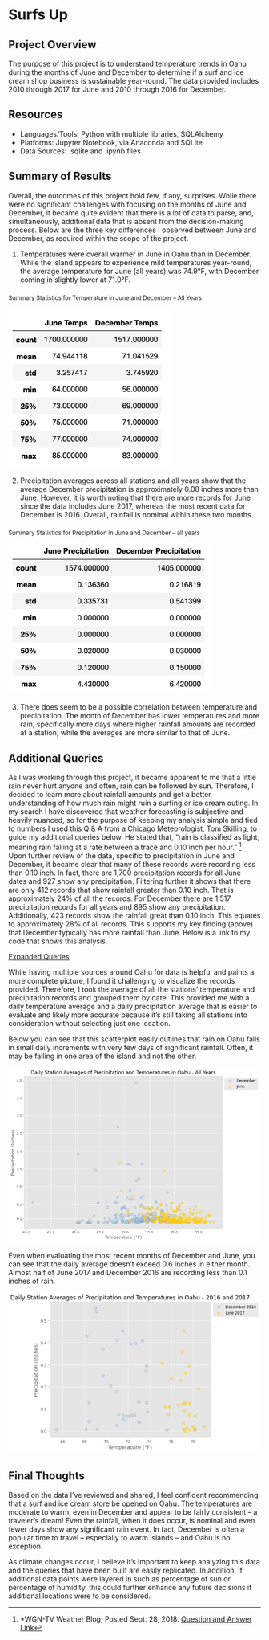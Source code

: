 # Surfs Up

## Project Overview

The purpose of this project is to understand temperature trends in Oahu during the months of June and December to determine if a surf and ice cream shop business is sustainable year-round. The data provided includes 2010 through 2017 for June and 2010 through 2016 for December.

## Resources
* Languages/Tools: Python with multiple libraries, SQLAlchemy
* Platforms: Jupyter Notebook, via Anaconda and SQLite
* Data Sources: .sqlite and .ipynb files

## Summary of Results

Overall, the outcomes of this project hold few, if any, surprises. While there were no significant challenges with focusing on the months of June and December, it became quite evident that there is a lot of data to parse, and, simultaneously, additional data that is absent from the decision-making process. Below are the three key differences I observed between June and December, as required within the scope of the project.

1.	Temperatures were overall warmer in June in Oahu than in December. While the island appears to experience mild temperatures year-round, the average temperature for June (all years) was 74.9°F, with December coming in slightly lower at 71.0°F. 

<sub>Summary Statistics for Temperature in June and December – All Years</sub>

![Summary_stats_Temps](https://github.com/Kelfang/surfs_up/blob/main/Visualizations/Summary_stats_Temps.png)

2.	Precipitation averages across all stations and all years show that the average December precipitation is approximately 0.08 inches more than June. However, it is worth noting that there are more records for June since the data includes June 2017, whereas the most recent data for December is 2016. Overall, rainfall is nominal within these two months.

<sub> Summary Statistics for Precipitation in June and December – all years</sub>

![Summary_stats_Precip](https://github.com/Kelfang/surfs_up/blob/main/Visualizations/Summary_stats_Precip.png)

3.	There does seem to be a possible correlation between temperature and precipitation. The month of December has lower temperatures and more rain, specifically more days where higher rainfall amounts are recorded at a station, while the averages are more similar to that of June. 

## Additional Queries 

As I was working through this project, it became apparent to me that a little rain never hurt anyone and often, rain can be followed by sun. Therefore, I decided to learn more about rainfall amounts and get a better understanding of how much rain might ruin a surfing or ice cream outing. In my search I have discovered that weather forecasting is subjective and heavily nuanced, so for the purpose of keeping my analysis simple and tied to numbers I used this Q & A from a Chicago Meteorologist, Tom Skilling, to guide my additional queries below. He stated that, “rain is classified as light, meaning rain falling at a rate between a trace and 0.10 inch per hour.” [^1] 
Upon further review of the data, specific to precipitation in June and December, it became clear that many of these records were recording less than 0.10 inch. In fact, there are 1,700 precipitation records for all June dates and 927 show any precipitation. Filtering further it shows that there are only 412 records that show rainfall greater than 0.10 inch. That is approximately 24% of all the records. For December there are 1,517 precipitation records for all years and 895 show any precipitation. Additionally, 423 records show the rainfall great than 0.10 inch. This equates to approximately 28% of all records. This supports my key finding (above) that December typically has more rainfall than June. Below is a link to my code that shows this analysis.

[Expanded Queries](https://github.com/Kelfang/surfs_up/blob/main/Surfs_Up_Expanded_Queries.ipynb)

While having multiple sources around Oahu for data is helpful and paints a more complete picture, I found it challenging to visualize the records provided. Therefore, I took the average of all the stations’ temperature and precipitation records and grouped them by date. This provided me with a daily temperature average and a daily precipitation average that is easier to evaluate and likely more accurate because it’s still taking all stations into consideration without selecting just one location.

Below you can see that this scatterplot easily outlines that rain on Oahu falls in small daily increments with very few days of significant rainfall. Often, it may be falling in one area of the island and not the other. 


![DSA_Precip_Temps_All_Years](https://github.com/Kelfang/surfs_up/blob/main/Visualizations/DSA_Precip_Temps_All_Years.png)

Even when evaluating the most recent months of December and June, you can see that the daily average doesn’t exceed 0.6 inches in either month. Almost half of June 2017 and December 2016 are recording less than 0.1 inches of rain. 


![DSA_Precip_Temps_2016_2017](https://github.com/Kelfang/surfs_up/blob/main/Visualizations/DSA_Precip_Temps_2016_2017.png)

## Final Thoughts

Based on the data I’ve reviewed and shared, I feel confident recommending that a surf and ice cream store be opened on Oahu. The temperatures are moderate to warm, even in December and appear to be fairly consistent – a traveler’s dream! Even the rainfall, when it does occur, is nominal and even fewer days show any significant rain event. In fact, December is often a popular time to travel – especially to warm islands – and Oahu is no exception.

As climate changes occur, I believe it’s important to keep analyzing this data and the queries that have been built are easily replicated. In addition, if additional data points were layered in such as percentage of sun or percentage of humidity, this could further enhance any future decisions if additional locations were to be considered.  

[^1]: *WGN-TV Weather Blog, Posted Sept. 28, 2018. [Question and Answer Link](https://wgntv.com/weather/weather-blog/do-meteorologists-have-specific-definitions-for-drizzle-light-rain-steady-rain-heavy-rain-downpour/)
